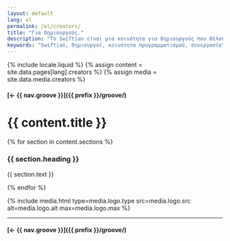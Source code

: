 ```yaml
---
layout: default
lang: el
permalink: /el/creators/
title: "Για δημιουργούς."
description: "Το Swiftian είναι μια κοινότητα για δημιουργούς που θέλουν να μάθουν, να μοιραστούν και να καινοτομήσουν μαζί."
keywords: "Swiftian, δημιουργοί, κοινότητα προγραμματισμού, συνεργασία"
---
```



{% include locale.liquid %}
{% assign content = site.data.pages[lang].creators %}
{% assign media = site.data.media.creators %}

#### [← {{ nav.groove }}]({{ prefix }}/groove/)

# {{ content.title }}

{% for section in content.sections %}
### {{ section.heading }}
{{ section.text }}

{% endfor %}

{% include media.html
  type=media.logo.type
  src=media.logo.src
  alt=media.logo.alt
  max=media.logo.max
%}

---

#### [← {{ nav.groove }}]({{ prefix }}/groove/)